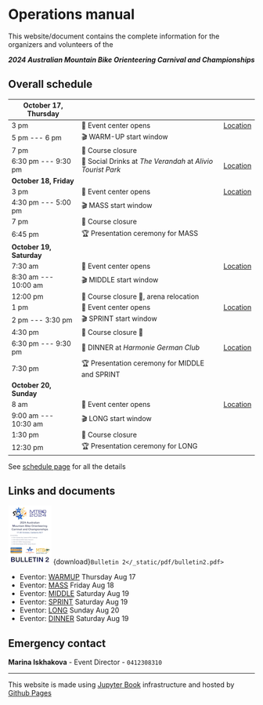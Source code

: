 # Operations manual

This website/document contains the complete information for the organizers and volunteers of the

***2024 Australian Mountain Bike Orienteering Carnival and Championships***

## Overall schedule

| October 17, Thursday |  |  |
|--|--|--|
| 3 pm | 🎪 Event center opens | [Location](https://maps.app.goo.gl/RkufTrcQbvMn9bMF6) |
| 5 pm --- 6 pm | 🎬 WARM-UP start window | |
| 7 pm | 🏁 Course closure | |
| 6:30 pm --- 9:30 pm | 🍷 Social Drinks at *The Verandah* at *Alivio Tourist Park* | [Location](https://maps.app.goo.gl/Wte5veujM1qiDF4T9) |
| **October 18, Friday** |  |  |
| 3 pm | 🎪 Event center opens | [Location](https://maps.app.goo.gl/caWZitWLByRsVxT79) |
| 4:30 pm --- 5:00 pm | 🎬 MASS start window | |
| 7 pm | 🏁 Course closure | |
| 6:45 pm | 🏆 Presentation ceremony for MASS | |
| **October 19, Saturday** |  |  |
| 7:30 am | 🎪 Event center opens | [Location](https://maps.app.goo.gl/2cXzt4ywia9G6Hj77) |
| 8:30 am --- 10:00 am | 🎬 MIDDLE start window | |
| 12:00 pm | 🏁 Course closure 🏁, arena relocation | |
| 1 pm | 🎪 Event center opens | [Location](https://maps.app.goo.gl/PX7dE2mznda9W7Q49) |
| 2 pm --- 3:30 pm | 🎬 SPRINT start window | |
| 4:30 pm | 🏁 Course closure 🏁 | |
| 6:30 pm --- 9:30 pm | 🍷 DINNER at *Harmonie German Club* | [Location](https://maps.app.goo.gl/RzJVPCCobYroMax18) |
| 7:30 pm | 🏆 Presentation ceremony for MIDDLE and SPRINT | |
| **October 20, Sunday** |  |  |
| 8 am | 🎪 Event center opens | [Location](https://maps.app.goo.gl/UvWwtsQ32WtoRC1T6) |
| 9:00 am --- 10:30 am | 🎬 LONG start window | |
| 1:30 pm | 🏁 Course closure | |
| 12:30 pm | 🏆 Presentation ceremony for LONG | |

See [schedule page](schedule.md) for all the details


## Links and documents

![](/_static/pdf/bulletin2_front.png)
{download}`Bulletin 2</_static/pdf/bulletin2.pdf>`

- Eventor: [WARMUP](https://eventor.orienteering.asn.au/Events/Show/19686) Thursday Aug 17
- Eventor: [MASS](https://eventor.orienteering.asn.au/Events/Show/19100) Friday Aug 18
- Eventor: [MIDDLE](https://eventor.orienteering.asn.au/Events/Show/19101) Saturday Aug 19
- Eventor: [SPRINT](https://eventor.orienteering.asn.au/Events/Show/19102) Saturday Aug 19
- Eventor: [LONG](https://eventor.orienteering.asn.au/Events/Show/19103) Sunday Aug 20
- Eventor: [DINNER](https://eventor.orienteering.asn.au/Events/Show/19687) Saturday Aug 19


## Emergency contact

**Marina Iskhakova** - Event Director - `0412308310`

---

This website is made using [Jupyter Book](https://jupyterbook.org/en/stable/intro.html) infrastructure and hosted by [Github Pages](https://github.com/fediskhakov/mtbo2024champ)

